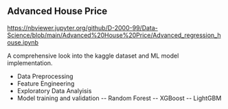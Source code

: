 ## Advanced House Price

https://nbviewer.jupyter.org/github/D-2000-99/Data-Science/blob/main/Advanced%20House%20Price/Advanced_regression_house.ipynb

A comprehensive look into the kaggle dataset and ML model implementation.
- Data Preprocessing
- Feature Engineering
- Exploratory Data Analyisis
- Model training and validation
-- Random Forest
-- XGBoost
-- LightGBM
